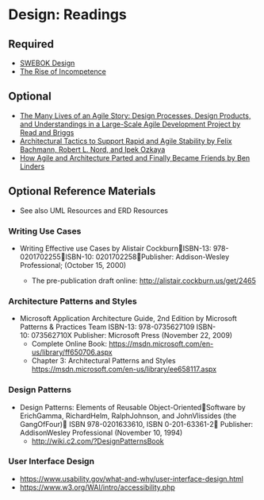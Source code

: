 # Design: Readings
## Required
- [SWEBOK Design](../../readings/SWEBOK-Design.pdf)
- [The Rise of Incompetence](../../readings/4-design-the-rise-of-incompetence.pdf)

## Optional
- [The Many Lives of an Agile Story: Design Processes, Design Products, and Understandings in a Large-Scale Agile Development Project by Read and Briggs](../../readings/4-design-Agile_Story_Design.pdf) 
- [Architectural Tactics to Support Rapid and Agile Stability by Felix Bachmann,  Robert L. Nord, and Ipek Ozkaya](../../readings/4-design-architecture_tactics.pdf)
- [How Agile and Architecture Parted and Finally Became Friends by Ben Linders](../../readings/4-design-InfoQ_agile-architecture-friends.pdf)

## Optional Reference Materials
- See also UML Resources and ERD Resources

### Writing Use Cases
- Writing Effective use Cases by Alistair CockburnISBN-13: 978-0201702255ISBN-10: 0201702258Publisher: Addison-Wesley Professional; (October 15, 2000)

  - The pre-publication draft online: http://alistair.cockburn.us/get/2465

### Architecture Patterns and Styles
- Microsoft Application Architecture Guide, 2nd Edition by Microsoft Patterns & Practices Team ISBN-13: 978-0735627109 ISBN-10: 073562710X Publisher: Microsoft Press (November 22, 2009)
  - Complete Online Book: https://msdn.microsoft.com/en-us/library/ff650706.aspx
  - Chapter 3: Architectural Patterns and Styles https://msdn.microsoft.com/en-us/library/ee658117.aspx

### Design Patterns
- Design Patterns: Elements of Reusable Object-OrientedSoftware by ErichGamma, RichardHelm, RalphJohnson, and JohnVlissides (the GangOfFour) ISBN 978-0201633610, ISBN 0-201-63361-2 Publisher: AddisonWesley Professional (November 10, 1994)
  - http://wiki.c2.com/?DesignPatternsBook

### User Interface Design
- https://www.usability.gov/what-and-why/user-interface-design.html  
- https://www.w3.org/WAI/intro/accessibility.php
